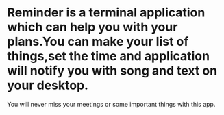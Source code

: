 # Reminder is a terminal application which can help you with your plans.You can make your list of things,set the time and application will notify you with song and text on your desktop.
You will never miss your meetings or some important things with this app.
